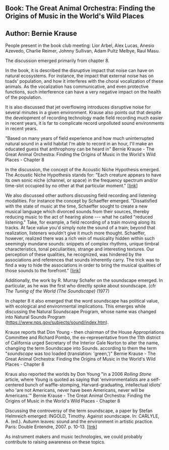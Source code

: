 ## Book: The Great Animal Orchestra: Finding the Origins of Music in the World's Wild Places

## Author: Bernie Krause

People present in the book club meeting: Lior Arbel, Alex Lucas, Anesio
Azevedo, Charlie Reimer, Johnny Sullivan, Adam Pultz Melbye, Raul Masu.

The discussion emerged primarily from chapter 8.

In the book, it is described the disruptive impact that noise can have
on natural ecosystems. For instance, the impact that external noise has
on toads' population, and how it interferes with the choral vocalization
of these animals. As the vocalization has communicative, and even
protective functions, such interference can have a very negative impact
on the health of the population.

It is also discussed that jet overflowing introduces disruptive noise
for several minutes in a given environment. Krause also points out that
despite the development of recording technology made field recording
much easier in recent years, it is far to complicate record unpolluted
sound environments in recent years.

"Based on many years of field experience and how much uninterrupted
natural sound in a wild habitat I'm able to record in an hour, I'll make
an educated guess that anthrophony can be heard in" Bernie Krause - The
Great Animal Orchestra: Finding the Origins of Music in the World's
Wild Places - Chapter 8

In the discussion, the concept of the Acoustic Niche Hypothesis emerged.
The Acoustic Niche Hypothesis stands for: \"Each creature appears to
have its own sonic niche (channel, or space) in the frequency spectrum
and/or time-slot occupied by no other at that particular moment.\" [[link](http://earthear.com/dunn.html)]

We also discussed other authors discussing field recording and listening
modalities. For instance the concept by Schaeffer emerged. "Dissatisfied
with the state of music at the time, Schaeffer sought to create a new
musical language which divorced sounds from their sources, thereby
reducing music to the act of hearing alone --- what he called "reduced
listening." Take, for example, a field recording of a train moving along
its tracks. At face value you'd simply note the sound of a train; beyond
that realization, listeners wouldn't give it much more thought.
Schaeffer, however, realized there was a rich vein of musicality hidden
within such seemingly mundane sounds: snippets of complex rhythms,
unique timbral characteristics, tonal peculiarities, strange and
interesting textures. Our perception of these qualities, he recognized,
was hindered by the associations and references that sounds inherently
carry. The trick was to find a way to hide the associations in order to
bring the musical qualities of those sounds to the forefront." [[link](https://www.factmag.com/2016/02/23/pierre-schaeffer-guide/)]

Additionally, the work by R. Murray Schafer on the soundscape emerged.
In particular, as he was the first who directly spoke about soundscape.
(cfr *The Tuning of the World (The Soundscape)* (1977)

In chapter 8 it also emerged that the word soundscape has political
value, with ecological and environmental implications. This emerges
while discussing the Natural Soundscape Program, whose name was changed
into Natural Sounds Program
(https://www.nps.gov/subjects/sound/index.htm).

Krause reports that Don Young - then chairman of the House
Appropriations Committee and Richard Pombo, the ex-representative from
the 11th district of California urged Secretary of the Interior Gale
Norton to alter the name, changiing the term Soundscape into Sounds.
according to them the term "*soundscape* was too loaded (translation:
'green,')" Bernie Krause - The Great Animal Orchestra: Finding the
Origins of Music in the World's Wild Places - Chapter 8

Kraus also reported the worlds by Don Young "in a 2006 *Rolling Stone*
article, where Young is quoted as saying that 'environmentalists are a
self-centered bunch of waffle-stomping, Harvard-graduating, intellectual
idiots' who 'are not Americans, never have been Americans, never will be
Americans.'" Bernie Krause - The Great Animal Orchestra: Finding the
Origins of Music in the World's Wild Places - Chapter 8

Discussing the controversy of the term soundscape, a paper by Stefan
Helmreich emerged: INGOLD, Timothy. Against soundscape. In: CARLYLE, A.
(ed.). Autumn leaves: sound and the environment in artistic practice.
Paris: Double Entendre, 2007. p. 10-13. [[link](http://anthropology.mit.edu/sites/default/files/documents/helmreich_listening_against_soundscapes.pdf)]

As instrument makers and music technologies, we could probably
contribute to raising awareness on these topics.